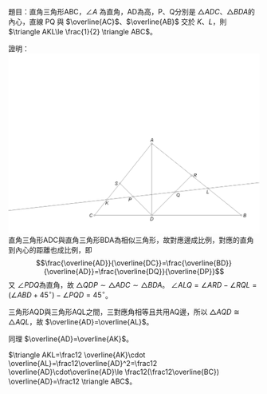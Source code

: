 
題目：直角三角形ABC，$\angle A$ 為直角，AD為高，P、Q分別是 $\triangle ADC$、$\triangle BDA$的內心，直線 PQ 與 $\overline{AC}$、$\overline{AB}$ 交於 $K$、$L$，則 $\triangle AKL\le \frac{1}{2} \triangle ABC$。

證明：![](incentersline.png)直角三角形ADC與直角三角形BDA為相似三角形，故對應邊成比例，對應的直角到內心的距離也成比例，即
$$\frac{\overline{AD}}{\overline{DC}}=\frac{\overline{BD}}{\overline{AD}}=\frac{\overline{DQ}}{\overline{DP}}$$
又 $\angle PDQ$為直角，故 $\triangle QDP \sim \triangle ADC \sim \triangle BDA$。
$\angle ALQ=\angle ARD -\angle RQL=(\angle ABD+45^{\circ})-\angle PQD=45^\circ$。

三角形AQD與三角形AQL之間，三對應角相等且共用AQ邊，所以 $\triangle AQD\cong \triangle AQL$，故 $\overline{AD}=\overline{AL}$。

同理 $\overline{AD}=\overline{AK}$。

$\triangle AKL=\frac12 \overline{AK}\cdot \overline{AL}=\frac12\overline{AD}^2=\frac12 \overline{AD}\cdot\overline{AD}\le \frac12(\frac12\overline{BC}) \overline{AD}=\frac12
\triangle ABC$。
